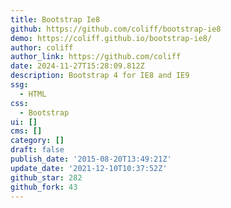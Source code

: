 ```yaml
---
title: Bootstrap Ie8
github: https://github.com/coliff/bootstrap-ie8
demo: https://coliff.github.io/bootstrap-ie8/
author: coliff
author_link: https://github.com/coliff
date: 2024-11-27T15:28:09.812Z
description: Bootstrap 4 for IE8 and IE9
ssg:
  - HTML
css:
  - Bootstrap
ui: []
cms: []
category: []
draft: false
publish_date: '2015-08-20T13:49:21Z'
update_date: '2021-12-10T10:37:52Z'
github_star: 282
github_fork: 43
---
```

